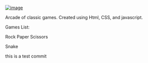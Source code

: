 [![image](https://user-images.githubusercontent.com/98626715/195020236-b8a93a69-1d63-4745-bdd6-c181e5fc6d27.png)](https://seanabisaab.github.io/Sean-s-Arcade/)



Arcade of classic games. Created using Html, CSS, and javascript.


Games List:

Rock Paper Scissors

Snake

this is a test commit